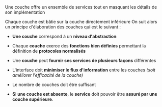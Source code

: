 Une couche offre un ensemble de services tout en masquant les détails de son implémentation

Chaque couche est bâtie sur la couche directement inférieure
On suit alors un principe d'élaboration des couches qui est le suivant :

- **Une couche** correspond à un **niveau d'abstraction**
  
- Chaque **couche** exerce des **fonctions bien définies** permettant la définition de **protocoles normalisés**
  
- Une **couche** peut **fournir ses services de plusieurs façons** différentes
  
- L'interface doit **minimiser le flux d'information** entre les couches *(soit améliorer l'efficacité de la couche)*
  
- Le nombre de couches doit être suffisant
  
- **Si une couche est absente**, le **service** doit pouvoir être **assuré par une couche supérieure**.